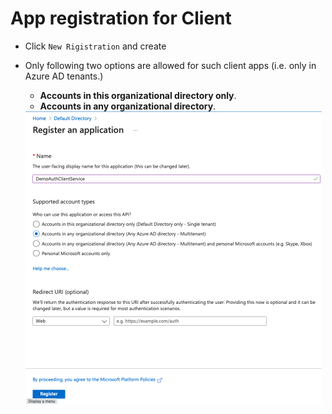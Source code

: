 # App registration for Client

- Click `New Rigistration` and create 

  

- Only following two options are allowed for such client apps (i.e. only in Azure AD tenants.)

  - **Accounts in this organizational directory only**. 
  - **Accounts in any organizational directory**. 

  

  <img src="docs/images/client-app-reg-form.png" alt="image-20210402144614201" style="zoom:50%;" />

  